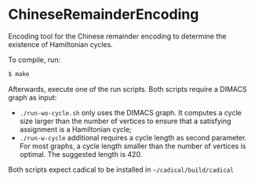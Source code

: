 # ChineseRemainderEncoding

Encoding tool for the Chinese remainder encoding to determine the existence of Hamiltonian cycles. 

To compile, run:

```bash
$ make
```

Afterwards, execute one of the run scripts. Both scripts require a DIMACS graph as input:
- `./run-wo-cycle.sh` only uses the DIMACS graph. It computes a cycle size larger than the
number of vertices to ensure that a satisfying assignment is a Hamiltonian cycle;
- `./run-w-cycle` additional requires a cycle length as second parameter. For most graphs,
a cycle length smaller than the number of vertices is optimal. The suggested length is 420.

Both scripts expect cadical to be installed in `~/cadical/build/cadical`
